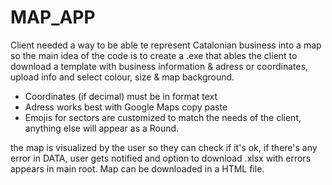 # MAP_APP
Client needed a way to be able te represent Catalonian business into a map so the main idea of the code is to create a .exe that ables the client to download a template with business information & adress or coordinates, upload info and select colour, size & map background. 

  - Coordinates (if decimal) must be in format text
  - Adress works best with Google Maps copy paste
  - Emojis for sectors are customized to match the needs of the client, anything else will appear as a Round.

the map is visualized by the user so they can check if it's ok, if there's any error in DATA, user gets notified and option to download .xlsx with errors appears in main root. 
Map can be downloaded in a HTML file.
